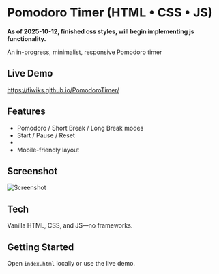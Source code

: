 # Pomodoro Timer (HTML • CSS • JS)
**As of 2025-10-12, finished css styles, will begin implementing js functionality.**

An in-progress, minimalist, responsive Pomodoro timer

## Live Demo
https://fiwiks.github.io/PomodoroTimer/

## Features
- Pomodoro / Short Break / Long Break modes
- Start / Pause / Reset
- 
- Mobile-friendly layout

## Screenshot
![Screenshot](screenshot.png)

## Tech
Vanilla HTML, CSS, and JS—no frameworks.

## Getting Started
Open `index.html` locally or use the live demo. 
